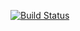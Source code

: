[![Build Status](https://travis-ci.org/cs361-W16/Blackjack-13.svg?branch=master)](https://travis-ci.org/cs361-W16/Blackjack-13)
